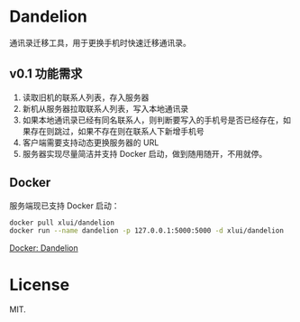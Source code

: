 # Dandelion

通讯录迁移工具，用于更换手机时快速迁移通讯录。

## v0.1 功能需求

1. 读取旧机的联系人列表，存入服务器
2. 新机从服务器拉取联系人列表，写入本地通讯录
3. 如果本地通讯录已经有同名联系人，则判断要写入的手机号是否已经存在，如果存在则跳过，如果不存在则在联系人下新增手机号
4. 客户端需要支持动态更换服务器的 URL
5. 服务器实现尽量简洁并支持 Docker 启动，做到随用随开，不用就停。

## Docker

服务端现已支持 Docker 启动：

```bash
docker pull xlui/dandelion
docker run --name dandelion -p 127.0.0.1:5000:5000 -d xlui/dandelion
```

[Docker: Dandelion](https://cloud.docker.com/u/xlui/repository/docker/xlui/dandelion)

# License

MIT.

